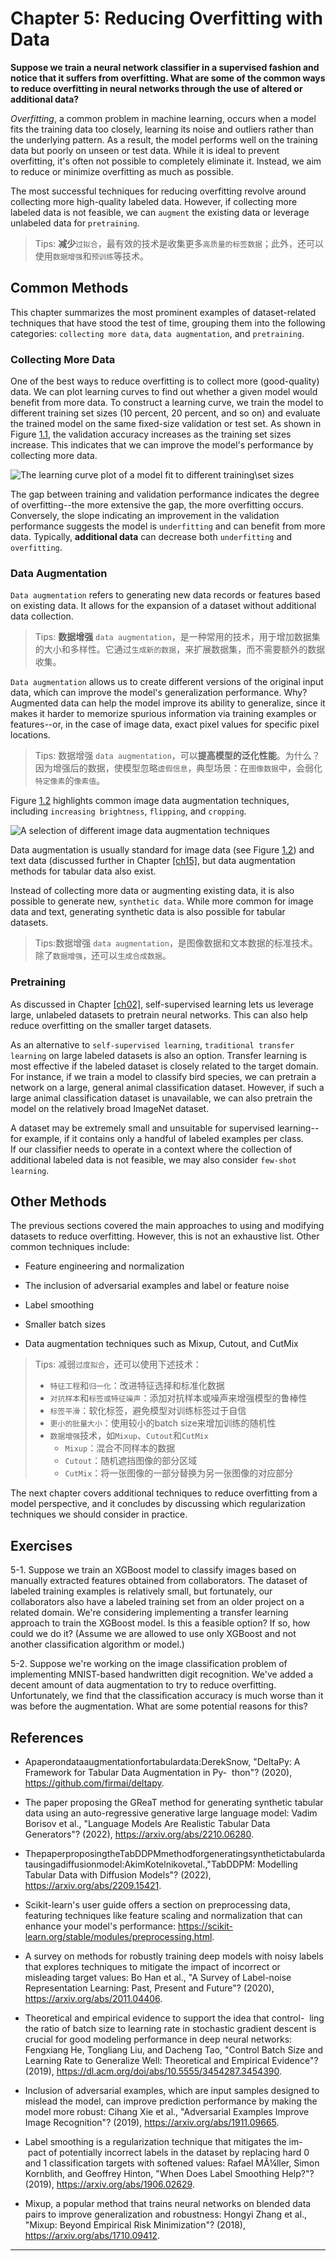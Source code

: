







# Chapter 5: Reducing Overfitting with Data
[](#chapter-5-reducing-overfitting-with-data)



**Suppose we train a neural network classifier in a supervised fashion
and notice that it suffers from overfitting. What are some of the common
ways to reduce overfitting in neural networks through the use of altered
or additional data?**

*Overfitting*, a common problem in machine learning, occurs when a model
fits the training data too closely, learning its noise and outliers
rather than the underlying pattern. As a result, the model performs well
on the training data but poorly on unseen or test data. While it is
ideal to prevent overfitting, it's often not possible to completely
eliminate it. Instead, we aim to reduce or minimize overfitting as much
as possible.

The most successful techniques for reducing overfitting revolve around
collecting more high-quality labeled data. However, if collecting more
labeled data is not feasible, we can `augment` the existing data or
leverage unlabeled data for `pretraining`.

> Tips: **减少**`过拟合`，最有效的技术是收集更多`高质量的标签数据`；此外，还可以使用`数据增强`和`预训练`等技术。

## Common Methods
[](#common-methods)

This chapter summarizes the most prominent examples of dataset-related
techniques that have stood the test of time, grouping them into the
following categories: `collecting more data`, `data augmentation`, and
`pretraining`.

### Collecting More Data
[](#collecting-more-data)

One of the best ways to reduce overfitting is to collect more
(good-quality) data. We can plot learning curves to find out whether a
given model would benefit from more data. To construct a learning curve,
we train the model to different training set sizes (10 percent, 20
percent, and so on) and evaluate the trained model on the same
fixed-size validation or test set. As shown in
Figure [1.1](#fig-ch05-fig01), the validation accuracy increases as the training
set sizes increase. This indicates that we can improve the model's
performance by collecting more data.

<a id="fig-ch05-fig01"></a>

![The learning curve plot of a model fit to different training\set sizes](../images/ch05-fig01.png)

The gap between training and validation performance indicates the degree
of overfitting--the more extensive the gap, the more overfitting
occurs. Conversely, the slope indicating an improvement in the
validation performance suggests the model is `underfitting` and can
benefit from more data. Typically, **additional data** can decrease both
`underfitting` and `overfitting`.

### Data Augmentation
[](#data-augmentation)

`Data augmentation` refers to generating new data records or features
based on existing data. It allows for the expansion of a dataset without
additional data collection.

> Tips: **数据增强** `data augmentation`，是一种常用的技术，用于增加数据集的大小和多样性。它通过`生成新的数据`，来扩展数据集，而不需要额外的数据收集。

`Data augmentation` allows us to create different versions of the original
input data, which can improve the model's generalization performance.
Why? Augmented data can help the model improve its ability to
generalize, since it makes it harder to memorize spurious information
via training examples or features--or, in the case of image data, exact
pixel values for specific pixel locations.

> Tips: 数据增强 `data augmentation`，可以**提高模型的泛化性能**。为什么？因为增强后的数据，使模型忽略`虚假信息`，典型场景：在`图像数据`中，会弱化`特定像素`的`像素值`。

Figure [1.2](#fig-ch05-fig02) highlights common image data augmentation
techniques, including `increasing brightness`, `flipping`, and `cropping`.

<a id="fig-ch05-fig02"></a>

![A selection of different image data augmentation techniques](../images/ch05-fig02.png)

Data augmentation is usually standard for image data (see
Figure [1.2](#fig-ch05-fig02)) and text data (discussed further in
Chapter [\[ch15\]](./ch15/_books_ml-q-and-ai-ch15.md),
but data augmentation methods for tabular data also exist.


Instead of collecting more data or augmenting existing data, it is also
possible to generate new, `synthetic data`. While more common for image
data and text, generating synthetic data is also possible for tabular
datasets.

> Tips:数据增强 `data augmentation`，是图像数据和文本数据的标准技术。 除了`数据增强`，还可以`生成合成数据`。

### Pretraining
[](#pretraining)

As discussed in Chapter [\[ch02\]](./ch02/_books_ml-q-and-ai-ch02.md), self-supervised learning lets us leverage large,
unlabeled datasets to pretrain neural networks. This can also help
reduce overfitting on the smaller target datasets.

As an alternative to `self-supervised learning`, `traditional transfer learning` 
on large labeled datasets is also an option. Transfer learning
is most effective if the labeled dataset is closely related to the
target domain. For instance, if we train a model to classify bird
species, we can pretrain a network on a large, general animal
classification dataset. However, if such a large animal classification
dataset is unavailable, we can also pretrain the model on the relatively
broad ImageNet dataset.

A dataset may be extremely small and unsuitable for supervised
learning--for example, if it contains only a handful of labeled
examples per class. If our classifier needs to operate in a context
where the collection of additional labeled data is not feasible, we may
also consider `few-shot learning`.

## Other Methods
[](#other-methods)

The previous sections covered the main approaches to using and modifying
datasets to reduce overfitting. However, this is not an exhaustive list.
Other common techniques include:

- Feature engineering and normalization

- The inclusion of adversarial examples and label or feature noise

- Label smoothing

- Smaller batch sizes

- Data augmentation techniques such as Mixup, Cutout, and CutMix

> Tips: 减弱`过度拟合`，还可以使用下述技术：
> 
> - `特征工程`和`归一化`：改进特征选择和标准化数据
> - `对抗样本`和`标签或特征噪声`：添加对抗样本或噪声来增强模型的鲁棒性
> - `标签平滑`：软化标签，避免模型对训练标签过于自信
> - `更小的批量大小`：使用较小的batch size来增加训练的随机性
> - `数据增强`技术，如`Mixup`、`Cutout`和`CutMix`
>     - `Mixup`：混合不同样本的数据
>     - `Cutout`：随机遮挡图像的部分区域
>     - `CutMix`：将一张图像的一部分替换为另一张图像的对应部分


The next chapter covers additional techniques to reduce overfitting from
a model perspective, and it concludes by discussing which regularization
techniques we should consider in practice.

## Exercises
[](#exercises)

5-1. Suppose we train an XGBoost model to classify images based on
manually extracted features obtained from collaborators. The dataset of
labeled training examples is relatively small, but fortunately, our
collaborators also have a labeled training set from an older project on
a related domain. We're considering implementing a transfer learning
approach to train the XGBoost model. Is this a feasible option? If so,
how could we do it? (Assume we are allowed to use only XGBoost and not
another classification algorithm or model.)

5-2. Suppose we're working on the image classification problem of
implementing MNIST-based handwritten digit recognition. We've added a
decent amount of data augmentation to try to reduce overfitting.
Unfortunately, we find that the classification accuracy is much worse
than it was before the augmentation. What are some potential reasons for
this?

## References
[](#references)

- Apaperondataaugmentationfortabulardata:DerekSnow, "DeltaPy: A
  Framework for Tabular Data Augmentation in Py-  thon"? (2020),
  <https://github.com/firmai/deltapy>.

- The paper proposing the GReaT method for generating synthetic tabular
  data using an auto-regressive generative large language model: Vadim
  Borisov et al., "Language Models Are Realistic Tabular Data
  Generators"? (2022), <https://arxiv.org/abs/2210.06280>.

- ThepaperproposingtheTabDDPMmethodforgeneratingsynthetictabulardatausingadiffusionmodel:AkimKotelnikovetal.,"TabDDPM:
  Modelling Tabular Data with Diffusion Models"? (2022),
  <https://arxiv.org/abs/2209.15421>.

- Scikit-learn's user guide offers a section on preprocessing data,
  featuring techniques like feature scaling and normalization that can
  enhance your model's performance:
  <https://scikit-learn.org/stable/modules/preprocessing.html>.

- A survey on methods for robustly training deep models with noisy
  labels that explores techniques to mitigate the impact of incorrect or
  misleading target values: Bo Han et al., "A Survey of Label-noise
  Representation Learning: Past, Present and Future"? (2020),
  <https://arxiv.org/abs/2011.04406>.

- Theoretical and empirical evidence to support the idea that control-
   ling the ratio of batch size to learning rate in stochastic gradient
  descent is crucial for good modeling performance in deep neural
  networks: Fengxiang He, Tongliang Liu, and Dacheng Tao, "Control
  Batch Size and Learning Rate to Generalize Well: Theoretical and
  Empirical Evidence"? (2019),
  <https://dl.acm.org/doi/abs/10.5555/3454287.3454390>.

- Inclusion of adversarial examples, which are input samples designed to
  mislead the model, can improve prediction performance by making the
  model more robust: Cihang Xie et al., "Adversarial Examples Improve
  Image Recognition"? (2019), <https://arxiv.org/abs/1911.09665>.

- Label smoothing is a regularization technique that mitigates the im-
   pact of potentially incorrect labels in the dataset by replacing
  hard 0 and 1 classification targets with softened values: Rafael
  MÃ¼ller, Simon Kornblith, and Geoffrey Hinton, "When Does Label
  Smoothing Help?"? (2019), <https://arxiv.org/abs/1906.02629>.

- Mixup, a popular method that trains neural networks on blended data
  pairs to improve generalization and robustness: Hongyi Zhang et al.,
  "Mixup: Beyond Empirical Risk Minimization"? (2018),
  <https://arxiv.org/abs/1710.09412>.


------------------------------------------------------------------------

